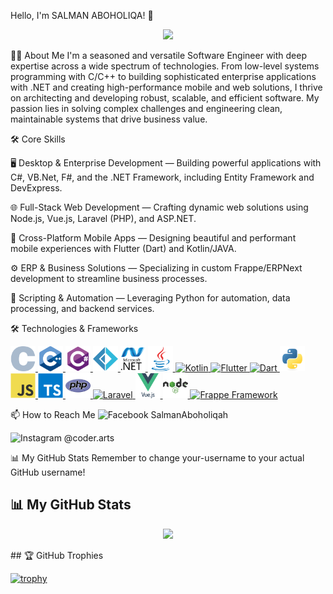 Hello, I'm SALMAN ABOHOLIQA! 👋
<p align="center">
<img src="https://media4.giphy.com/media/qgQUggAC3Pfv687qPC/giphy.gif?cid=6c09b952a5csar5mw9vuxjr88vzl9qssnnmhabqk7zu7b1mq&ep=v1_gifs_search&rid=giphy.gif&ct=g" width="50%" height="auto"/>
</p>

🧑‍💻 About Me
I'm a seasoned and versatile Software Engineer with deep expertise across a wide spectrum of technologies. From low-level systems programming with C/C++ to building sophisticated enterprise applications with .NET and creating high-performance mobile and web solutions, I thrive on architecting and developing robust, scalable, and efficient software. My passion lies in solving complex challenges and engineering clean, maintainable systems that drive business value.

🛠️ Core Skills

🖥️ Desktop & Enterprise Development — Building powerful applications with C#, VB.Net, F#, and the .NET Framework, including Entity Framework and DevExpress.

🌐 Full-Stack Web Development — Crafting dynamic web solutions using Node.js, Vue.js, Laravel (PHP), and ASP.NET.

📱 Cross-Platform Mobile Apps — Designing beautiful and performant mobile experiences with Flutter (Dart) and Kotlin/JAVA.

⚙️ ERP & Business Solutions — Specializing in custom Frappe/ERPNext development to streamline business processes.

🐍 Scripting & Automation — Leveraging Python for automation, data processing, and backend services.

🛠 Technologies & Frameworks
<p align="left">
<a href="https://isocpp.org/" target="_blank" rel="noreferrer"> <img src="https://raw.githubusercontent.com/devicons/devicon/master/icons/c/c-original.svg" alt="C" width="40" height="40"/> </a>
<a href="https://isocpp.org/" target="_blank" rel="noreferrer"> <img src="https://raw.githubusercontent.com/devicons/devicon/master/icons/cplusplus/cplusplus-original.svg" alt="C++" width="40" height="40"/> </a>
<a href="https://docs.microsoft.com/en-us/dotnet/csharp/" target="_blank" rel="noreferrer"> <img src="https://raw.githubusercontent.com/devicons/devicon/master/icons/csharp/csharp-original.svg" alt="C#" width="40" height="40"/> </a>
<a href="https://fsharp.org/" target="_blank" rel="noreferrer"> <img src="https://raw.githubusercontent.com/devicons/devicon/master/icons/fsharp/fsharp-original.svg" alt="F#" width="40" height="40"/> </a>
<a href="https://dotnet.microsoft.com/" target="_blank" rel="noreferrer"> <img src="https://raw.githubusercontent.com/devicons/devicon/master/icons/dot-net/dot-net-original-wordmark.svg" alt=".NET" width="40" height="40"/> </a>
<a href="https://www.java.com" target="_blank" rel="noreferrer"> <img src="https://raw.githubusercontent.com/devicons/devicon/master/icons/java/java-original.svg" alt="Java" width="40" height="40"/> </a>
<a href="https://kotlinlang.org" target="_blank" rel="noreferrer"> <img src="https://www.vectorlogo.zone/logos/kotlinlang/kotlinlang-icon.svg" alt="Kotlin" width="40" height="40"/> </a>
<a href="https://flutter.dev" target="_blank" rel="noreferrer"> <img src="https://www.vectorlogo.zone/logos/flutterio/flutterio-icon.svg" alt="Flutter" width="40" height="40"/> </a>
<a href="https://dart.dev" target="_blank" rel="noreferrer"> <img src="https://www.vectorlogo.zone/logos/dartlang/dartlang-icon.svg" alt="Dart" width="40" height="40"/> </a>
<a href="https://www.python.org" target="_blank" rel="noreferrer"> <img src="https://raw.githubusercontent.com/devicons/devicon/master/icons/python/python-original.svg" alt="Python" width="40" height="40"/> </a>
<a href="https://developer.mozilla.org/en-US/docs/Web/JavaScript" target="_blank" rel="noreferrer"> <img src="https://raw.githubusercontent.com/devicons/devicon/master/icons/javascript/javascript-original.svg" alt="JavaScript" width="40" height="40"/> </a>
<a href="https://www.typescriptlang.org/" target="_blank" rel="noreferrer"> <img src="https://raw.githubusercontent.com/devicons/devicon/master/icons/typescript/typescript-original.svg" alt="TypeScript" width="40" height="40"/> </a>
<a href="https://www.php.net" target="_blank" rel="noreferrer"> <img src="https://raw.githubusercontent.com/devicons/devicon/master/icons/php/php-original.svg" alt="PHP" width="40" height="40"/> </a>
<a href="https://laravel.com/" target="_blank" rel="noreferrer"> <img src="https://upload.wikimedia.org/wikipedia/commons/thumb/9/9a/Laravel.svg/1969px-Laravel.svg.png" alt="Laravel" width="40" height="40"/> </a>
<a href="https://vuejs.org/" target="_blank" rel="noreferrer"> <img src="https://raw.githubusercontent.com/devicons/devicon/master/icons/vuejs/vuejs-original-wordmark.svg" alt="Vue.js" width="40" height="40"/> </a>
<a href="https://nodejs.org" target="_blank" rel="noreferrer"> <img src="https://raw.githubusercontent.com/devicons/devicon/master/icons/nodejs/nodejs-original-wordmark.svg" alt="Node.js" width="40" height="40"/> </a>
<a href="https://frappeframework.com/" target="_blank" rel="noreferrer"> <img src="https://cdn-images-1.medium.com/max/1200/1*Uu4UJj45p0AF1eU1QO_xZw.png" alt="Frappe Framework" width="40" height="40"/> </a>
</p>

📫 How to Reach Me
<img src="https://cdn.icon-icons.com/icons2/2428/PNG/512/facebook_black_logo_icon_147136.png" alt="Facebook" width="15" height="15"/> SalmanAboholiqah

<img src="https://cdn-icons-png.flaticon.com/512/2111/2111463.png" alt="Instagram" width="15" height="15"/> @coder.arts

📊 My GitHub Stats
Remember to change your-username to your actual GitHub username!
## 📊 My GitHub Stats
<p align="center">
  <img src="https://github-readme-stats.vercel.app/api/top-langs?username=salman-aboholiqah&show_icons=true&locale=en&layout=compact&theme=radical" />
</p>
## 🏆 GitHub Trophies

[![trophy](https://github-profile-trophy.vercel.app/?username=salman-aboholiqah&theme=nord&column=7)](https://github.com/ryo-ma/github-profile-trophy)

